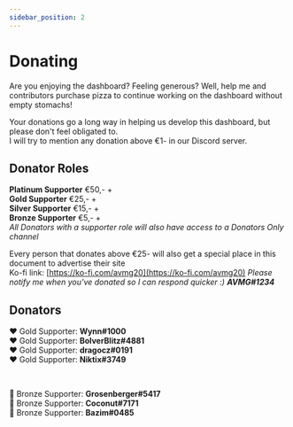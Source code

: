 ```yaml
---
sidebar_position: 2
---
```


# Donating
Are you enjoying the dashboard? Feeling generous? Well, help me and contributors purchase pizza to continue working on the dashboard without empty stomachs!

Your donations go a long way in helping us develop this dashboard, but please don't feel obligated to.<br/>
I will try to mention any donation above €1- in our Discord server.

## Donator Roles
**Platinum Supporter** €50,- + <br/>
**Gold Supporter** €25,- + <br/>
**Silver Supporter** €15,- + <br/>
**Bronze Supporter** €5,- + <br/>
_All Donators with a supporter role will also have access to a Donators Only channel_

Every person that donates above €25- will also get a special place in this document to advertise their site <br/>
Ko-fi link: [https://ko-fi.com/avmg20](https://ko-fi.com/avmg20)
_Please notify me when you've donated so I can respond quicker :) **AVMG#1234**_

## Donators

:heart: Gold Supporter: **Wynn#1000**<br/>
:heart: Gold Supporter: **BolverBlitz#4881**<br/>
:heart: Gold Supporter: **dragocz#0191**<br/>
:heart: Gold Supporter: **Niktix#3749**<br/>

<br/>

:brown_heart: Bronze Supporter: **Grosenberger#5417**<br/>
:brown_heart: Bronze Supporter: **Coconut#7171**<br/>
:brown_heart: Bronze Supporter: **Bazim#0485**<br/>